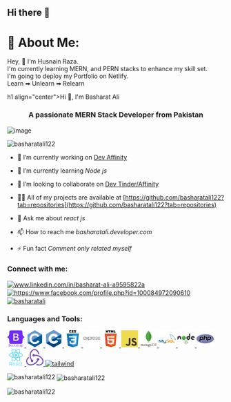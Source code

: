 ## Hi there 👋
# 💫 About Me:
Hey, 👏 I'm Husnain Raza.<br>I'm currently learning MERN, and PERN stacks to enhance my skill set.<br>I'm going to deploy my Portfolio on Netlify.<br>Learn ➡ Unlearn ➡ Relearn

h1 align="center">Hi 👋, I'm Basharat Ali</h1>
<h3 align="center">A passionate MERN Stack Developer from Pakistan</h3>

<img align="center" width="400" alt="image" src="https://user-images.githubusercontent.com/55389276/140866485-8fb1c876-9a8f-4d6a-98dc-08c4981eaf70.gif"/>

<p align="left"> <img src="https://komarev.com/ghpvc/?username=basharatali122&label=Profile%20views&color=0e75b6&style=flat" alt="basharatali122" /> </p>

- 🔭 I’m currently working on [Dev Affinity](https://github.com/basharatali122/devAffinity.git)

- 🌱 I’m currently learning *Node js*

- 👯 I’m looking to collaborate on [Dev Tinder/Affinity](https://github.com/basharatali122/devTinder.git)

- 👨‍💻 All of my projects are available at [https://github.com/basharatali122?tab=repositories](https://github.com/basharatali122?tab=repositories)

- 💬 Ask me about *react js*

- 📫 How to reach me *basharatali.developer.com*

- ⚡ Fun fact *Comment only related myself*

<h3 align="left">Connect with me:</h3>
<p align="left">
<a href="https://linkedin.com/in/www.linkedin.com/in/basharat-ali-a9595822a" target="blank"><img align="center" src="https://raw.githubusercontent.com/rahuldkjain/github-profile-readme-generator/master/src/images/icons/Social/linked-in-alt.svg" alt="www.linkedin.com/in/basharat-ali-a9595822a" height="30" width="40" /></a>
<a href="https://fb.com/https://www.facebook.com/profile.php?id=100084972090610" target="blank"><img align="center" src="https://raw.githubusercontent.com/rahuldkjain/github-profile-readme-generator/master/src/images/icons/Social/facebook.svg" alt="https://www.facebook.com/profile.php?id=100084972090610" height="30" width="40" /></a>
<a href="https://instagram.com/basharatali" target="blank"><img align="center" src="https://raw.githubusercontent.com/rahuldkjain/github-profile-readme-generator/master/src/images/icons/Social/instagram.svg" alt="basharatali" height="30" width="40" /></a>
</p>

<h3 align="left">Languages and Tools:</h3>
<p align="left"> <a href="https://getbootstrap.com" target="_blank" rel="noreferrer"> <img src="https://raw.githubusercontent.com/devicons/devicon/master/icons/bootstrap/bootstrap-plain-wordmark.svg" alt="bootstrap" width="40" height="40"/> </a> <a href="https://www.cprogramming.com/" target="_blank" rel="noreferrer"> <img src="https://raw.githubusercontent.com/devicons/devicon/master/icons/c/c-original.svg" alt="c" width="40" height="40"/> </a> <a href="https://www.w3schools.com/cpp/" target="_blank" rel="noreferrer"> <img src="https://raw.githubusercontent.com/devicons/devicon/master/icons/cplusplus/cplusplus-original.svg" alt="cplusplus" width="40" height="40"/> </a> <a href="https://www.w3schools.com/css/" target="_blank" rel="noreferrer"> <img src="https://raw.githubusercontent.com/devicons/devicon/master/icons/css3/css3-original-wordmark.svg" alt="css3" width="40" height="40"/> </a> <a href="https://expressjs.com" target="_blank" rel="noreferrer"> <img src="https://raw.githubusercontent.com/devicons/devicon/master/icons/express/express-original-wordmark.svg" alt="express" width="40" height="40"/> </a> <a href="https://www.w3.org/html/" target="_blank" rel="noreferrer"> <img src="https://raw.githubusercontent.com/devicons/devicon/master/icons/html5/html5-original-wordmark.svg" alt="html5" width="40" height="40"/> </a> <a href="https://developer.mozilla.org/en-US/docs/Web/JavaScript" target="_blank" rel="noreferrer"> <img src="https://raw.githubusercontent.com/devicons/devicon/master/icons/javascript/javascript-original.svg" alt="javascript" width="40" height="40"/> </a> <a href="https://www.mongodb.com/" target="_blank" rel="noreferrer"> <img src="https://raw.githubusercontent.com/devicons/devicon/master/icons/mongodb/mongodb-original-wordmark.svg" alt="mongodb" width="40" height="40"/> </a> <a href="https://www.mysql.com/" target="_blank" rel="noreferrer"> <img src="https://raw.githubusercontent.com/devicons/devicon/master/icons/mysql/mysql-original-wordmark.svg" alt="mysql" width="40" height="40"/> </a> <a href="https://nodejs.org" target="_blank" rel="noreferrer"> <img src="https://raw.githubusercontent.com/devicons/devicon/master/icons/nodejs/nodejs-original-wordmark.svg" alt="nodejs" width="40" height="40"/> </a> <a href="https://www.php.net" target="_blank" rel="noreferrer"> <img src="https://raw.githubusercontent.com/devicons/devicon/master/icons/php/php-original.svg" alt="php" width="40" height="40"/> </a> <a href="https://reactjs.org/" target="_blank" rel="noreferrer"> <img src="https://raw.githubusercontent.com/devicons/devicon/master/icons/react/react-original-wordmark.svg" alt="react" width="40" height="40"/> </a> <a href="https://redux.js.org" target="_blank" rel="noreferrer"> <img src="https://raw.githubusercontent.com/devicons/devicon/master/icons/redux/redux-original.svg" alt="redux" width="40" height="40"/> </a> <a href="https://tailwindcss.com/" target="_blank" rel="noreferrer"> <img src="https://www.vectorlogo.zone/logos/tailwindcss/tailwindcss-icon.svg" alt="tailwind" width="40" height="40"/> </a> </p>

<p><img align="left" src="https://github-readme-stats.vercel.app/api/top-langs?username=basharatali122&show_icons=true&locale=en&layout=compact" alt="basharatali122" /></p>

<p>&nbsp;<img align="center" src="https://github-readme-stats.vercel.app/api?username=basharatali122&show_icons=true&locale=en" alt="basharatali122" /></p>

<p><img align="center" src="https://github-readme-streak-stats.herokuapp.com/?user=basharatali122&" alt="basharatali122" /></p>
